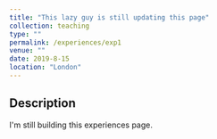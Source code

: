 ```yaml
---
title: "This lazy guy is still updating this page"
collection: teaching
type: ""
permalink: /experiences/exp1
venue: ""
date: 2019-8-15
location: "London"
---
```


## Description
<div style="text-align: justify">I'm still building this experiences page.</div>